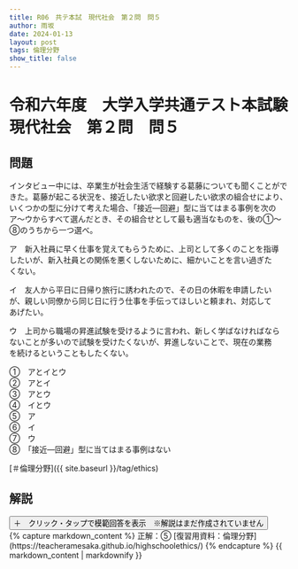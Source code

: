 ```yaml
---
title: R06　共テ本試　現代社会　第２問　問５
author: 雨坂
date: 2024-01-13
layout: post
tags: 倫理分野
show_title: false
---
```

  
# 令和六年度　大学入学共通テスト本試験　現代社会　第２問　問５  
  
## 問題  
インタビュー中には、卒業生が社会生活で経験する葛藤についても聞くことができた。葛藤が起こる状況を、接近したい欲求と回避したい欲求の組合せにより、いくつかの型に分けて考えた場合、「接近―回避」型に当てはまる事例を次のア〜ウからすべて選んだとき、その組合せとして最も適当なものを、後の①〜⑧のうちから一つ選べ。  
  
ア　新入社員に早く仕事を覚えてもらうために、上司として多くのことを指導  
したいが、新入社員との関係を悪くしないために、細かいことを言い過ぎた  
くない。  
  
イ　友人から平日に日帰り旅行に誘われたので、その日の休暇を申請したい  
が、親しい同僚から同じ日に行う仕事を手伝ってほしいと頼まれ、対応して  
あげたい。  
  
ウ　上司から職場の昇進試験を受けるように言われ、新しく学ばなければなら  
ないことが多いので試験を受けたくないが、昇進しないことで、現在の業務  
を続けるということもしたくない。  
  
①　アとイとウ  
②　アとイ  
③　アとウ  
④　イとウ  
⑤　ア  
⑥　イ  
⑦　ウ  
⑧　「接近―回避」型に当てはまる事例はない  
  
[＃倫理分野]({{ site.baseurl }}/tag/ethics)  
  
## 解説  
<div class="collapsible">
  <button class="collapsible-button">＋　クリック・タップで模範回答を表示　※解説はまだ作成されていません</button>
  <div class="collapsible-content">
    {% capture markdown_content %}
正解：⑤  
[復習用資料：倫理分野](https://teacheramesaka.github.io/highschoolethics/)  
    {% endcapture %}
    {{ markdown_content | markdownify }}
  </div>
</div>